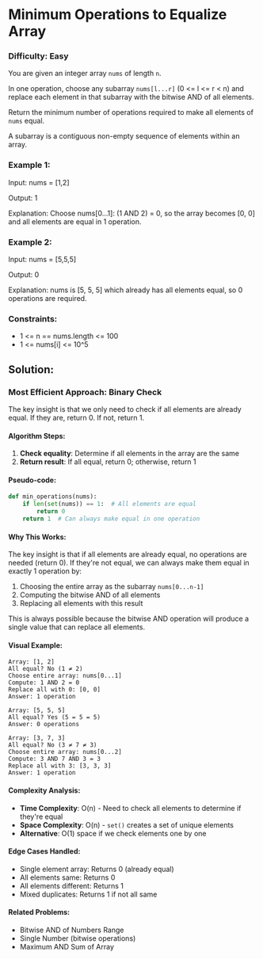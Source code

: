 # Minimum Operations to Equalize Array

### Difficulty: Easy

You are given an integer array `nums` of length `n`.

In one operation, choose any subarray `nums[l...r]` (0 <= l <= r < n) and replace each element in that subarray with the bitwise AND of all elements.

Return the minimum number of operations required to make all elements of `nums` equal.

A subarray is a contiguous non-empty sequence of elements within an array.

### Example 1:

Input: nums = [1,2]

Output: 1

Explanation: Choose nums[0...1]: (1 AND 2) = 0, so the array becomes [0, 0] and all elements are equal in 1 operation.

### Example 2:

Input: nums = [5,5,5]

Output: 0

Explanation: nums is [5, 5, 5] which already has all elements equal, so 0 operations are required.

### Constraints:

- 1 <= n == nums.length <= 100
- 1 <= nums[i] <= 10^5

## Solution:

### Most Efficient Approach: Binary Check

The key insight is that we only need to check if all elements are already equal. If they are, return 0. If not, return 1.

#### Algorithm Steps:
1. **Check equality**: Determine if all elements in the array are the same
2. **Return result**: If all equal, return 0; otherwise, return 1

#### Pseudo-code:
```python
def min_operations(nums):
    if len(set(nums)) == 1:  # All elements are equal
        return 0
    return 1  # Can always make equal in one operation
```

#### Why This Works:
The key insight is that if all elements are already equal, no operations are needed (return 0). If they're not equal, we can always make them equal in exactly 1 operation by:
1. Choosing the entire array as the subarray `nums[0...n-1]`
2. Computing the bitwise AND of all elements
3. Replacing all elements with this result

This is always possible because the bitwise AND operation will produce a single value that can replace all elements.

#### Visual Example:
```
Array: [1, 2]
All equal? No (1 ≠ 2)
Choose entire array: nums[0...1]
Compute: 1 AND 2 = 0
Replace all with 0: [0, 0]
Answer: 1 operation

Array: [5, 5, 5]  
All equal? Yes (5 = 5 = 5)
Answer: 0 operations

Array: [3, 7, 3]
All equal? No (3 ≠ 7 ≠ 3)
Choose entire array: nums[0...2]
Compute: 3 AND 7 AND 3 = 3
Replace all with 3: [3, 3, 3]
Answer: 1 operation
```

#### Complexity Analysis:
- **Time Complexity**: O(n) - Need to check all elements to determine if they're equal
- **Space Complexity**: O(n) - `set()` creates a set of unique elements
- **Alternative**: O(1) space if we check elements one by one

#### Edge Cases Handled:
- Single element array: Returns 0 (already equal)
- All elements same: Returns 0
- All elements different: Returns 1
- Mixed duplicates: Returns 1 if not all same

#### Related Problems:
- Bitwise AND of Numbers Range
- Single Number (bitwise operations)
- Maximum AND Sum of Array
